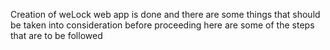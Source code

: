 Creation of weLock web app is done and there are some things that should be taken into consideration before proceeding
here are some of the steps that are to be followed
